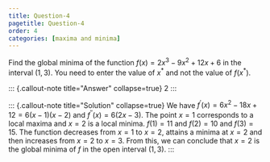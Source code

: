 ```yaml
---
title: Question-4
pagetitle: Question-4
order: 4
categories: [maxima and minima]
---
```


Find the global minima of the function $f(x) =  2x^3 - 9x^2 + 12x + 6$ in the interval $(1, 3)$. You need to enter the value of $x^{*}$ and not the value of $f(x^{*})$. 

::: {.callout-note title="Answer" collapse=true}
$2$
:::

::: {.callout-note title="Solution" collapse=true}
We have $f^{\prime}(x) = 6x^2 - 18x + 12 = 6(x - 1)(x - 2)$ and $f^{\prime \prime}(x) = 6(2x - 3)$. The point $x = 1$ corresponds to a local maxima and $x = 2$ is a local minima. $f(1) = 11$ and $f(2) = 10$ and $f(3) = 15$. The function decreases from $x = 1$ to $x = 2$, attains a minima at $x = 2$ and then increases from $x = 2$ to $x = 3$. From this, we can conclude that $x = 2$ is the global minima of $f$ in the open interval $(1, 3)$.
:::

